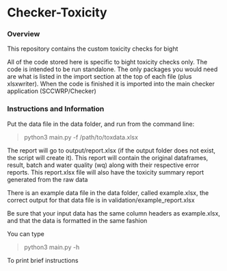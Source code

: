 # Checker-Toxicity

### Overview
This repository contains the custom toxicity checks for bight

All of the code stored here is specific to bight toxicity checks only. The code is intended to be run standalone. The only packages you would need are what is listed in the import section at the top of each file (plus xlsxwriter). When the code is finished it is imported into the main checker application (SCCWRP/Checker)

### Instructions and Information
Put the data file in the data folder, and run from the command line:  
> python3 main.py -f /path/to/toxdata.xlsx

The report will go to output/report.xlsx (if the output folder does not exist, the script will create it). This report will contain the original dataframes, result, batch and water quality (wq) along with their respective error reports.
This report.xlsx file will also have the toxicity summary report generated from the raw data

There is an example data file in the data folder, called example.xlsx, the correct output for that data file is in validation/example_report.xlsx

Be sure that your input data has the same column headers as example.xlsx, and that the data is formatted in the same fashion

You can type 
> python3 main.py -h

To print brief instructions
